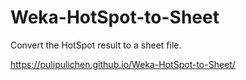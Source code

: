 # Weka-HotSpot-to-Sheet
Convert the HotSpot result to a sheet file.

https://pulipulichen.github.io/Weka-HotSpot-to-Sheet/
